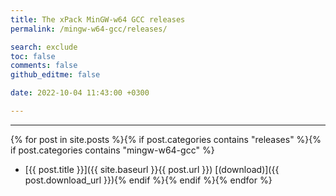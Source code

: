 ```yaml
---
title: The xPack MinGW-w64 GCC releases
permalink: /mingw-w64-gcc/releases/

search: exclude
toc: false
comments: false
github_editme: false

date: 2022-10-04 11:43:00 +0300

---
```


___
{% for post in site.posts %}{% if post.categories contains "releases" %}{% if post.categories contains "mingw-w64-gcc" %}
* [{{ post.title }}]({{ site.baseurl }}{{ post.url }}) [(download)]({{ post.download_url }}){% endif %}{% endif %}{% endfor %}
